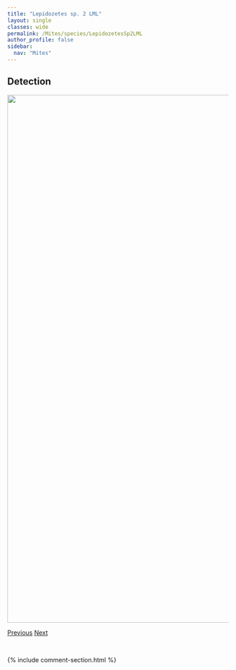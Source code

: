 ```yaml
---
title: "Lepidozetes sp. 2 LML"
layout: single
classes: wide
permalink: /Mites/species/LepidozetesSp2LML
author_profile: false
sidebar:
  nav: "Mites"
---
```


<h2>Detection</h2>

<a href="https://drive.google.com/uc?export=view&id=12o-sb_fM5c43RRrEUGXEL70V72JMxq6n">
<img src="https://drive.google.com/uc?export=view&id=12o-sb_fM5c43RRrEUGXEL70V72JMxq6n" height = "1200" width = "800">
</a>


<a href="/DevelopmentWebsite/Mites/species/LepidozetesSp1DEW" class="pagination--pager" title="Lepidozetes sp. 1 DEW">Previous</a> <a href="/DevelopmentWebsite/Mites/species/LiacarusAcutidens" class="pagination--pager" title="Liacarus acutidens">Next</a>

<p>&nbsp;</p>

{% include comment-section.html %}
